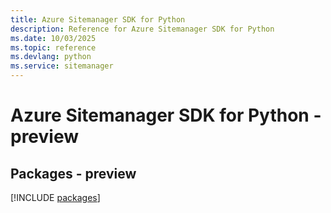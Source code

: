 ```yaml
---
title: Azure Sitemanager SDK for Python
description: Reference for Azure Sitemanager SDK for Python
ms.date: 10/03/2025
ms.topic: reference
ms.devlang: python
ms.service: sitemanager
---
```

# Azure Sitemanager SDK for Python - preview
## Packages - preview
[!INCLUDE [packages](sitemanager-index.md)]